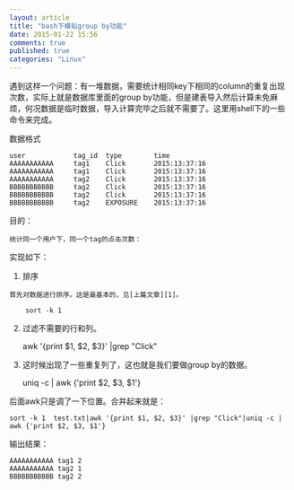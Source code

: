```yaml
---
layout: article
title: "bash下模拟group by功能"
date: 2015-01-22 15:56
comments: true
published: true
categories: "Linux"
---
```

  遇到这样一个问题：有一堆数据，需要统计相同key下相同的column的重复出现次数，实际上就是数据库里面的group by功能，但是建表导入然后计算未免麻烦，何况数据是临时数据，导入计算完毕之后就不需要了。这里用shell下的一些命令来完成。

  数据格式

  	user			tag_id  type		time
	AAAAAAAAAAA		tag1	Click		2015:13:37:16
	AAAAAAAAAAA		tag1	Click		2015:13:37:16
	AAAAAAAAAAA		tag2	Click		2015:13:37:16
	BBBBBBBBBBB		tag2	Click		2015:13:37:16
	BBBBBBBBBBB		tag2	Click	    2015:13:37:16
	BBBBBBBBBBB		tag2	EXPOSURE	2015:13:37:16


  目的：

  	统计同一个用户下，同一个tag的点击次数：

  实现如下：

  1. 排序

    首先对数据进行排序。这是最基本的，见[上篇文章][1]。

  	    sort -k 1 

  2. 过滤不需要的行和列。

  	    awk '{print $1, $2, $3}' |grep "Click" 

  3. 这时候出现了一些重复列了，这也就是我们要做group by的数据。

        uniq -c | awk {'print $2, $3, $1'} 

  后面awk只是调了一下位置。合并起来就是：

 	sort -k 1  test.txt|awk '{print $1, $2, $3}' |grep "Click"|uniq -c | awk {'print $2, $3, $1'} 

  输出结果：

    AAAAAAAAAAA tag1 2
  	AAAAAAAAAAA tag2 1
  	BBBBBBBBBBB tag2 2


[1]: http://cxh.me/2015/01/22/sort-using-multiple-columns/   "Sort多列排序"
